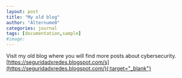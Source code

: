 ```yaml
---
layout: post
title: "My old blog"
author: "Alternume0"
categories: journal
tags: [documentation,sample]
#image: 
---
```

 


Visit my old blog where you will find more posts about cybersecurity.
[https://seguridadxredes.blogspot.com/s](https://seguridadxredes.blogspot.com/){:target="_blank"}
